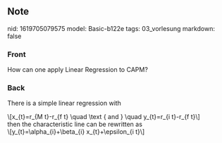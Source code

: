 ## Note
nid: 1619705079575
model: Basic-b122e
tags: 03_vorlesung
markdown: false

### Front
How can one apply Linear Regression to CAPM?

### Back
There is a simple linear regression with
 <div>\[x_{t}=r_{M t}-r_{f t} \quad \text { and } \quad y_{t}=r_{i t}-r_{f t}\] <div> then the characteristic line can be rewritten as</div><div>
</div><div> \[y_{t}=\alpha_{i}+\beta_{i} x_{t}+\epsilon_{i t}\]
</div></div>
